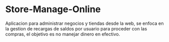 # Store-Manage-Online
Aplicacion para administrar negocios y tiendas desde la web, se enfoca en la gestion de recargas de saldos por usuario para proceder 
con las compras, el objetivo es no manejar dinero en efectivo.

